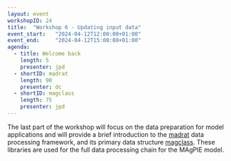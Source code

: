 ```yaml
---
layout: event
workshopID: 24
title:  "Workshop 6 - Updating input data"
event_start:   "2024-04-12T12:00:00+01:00"
event_end:     "2024-04-12T15:00:00+01:00"
agenda:
  - title: Welcome back
    length: 5
    presenter: jpd 
  - shortID: madrat
    length: 90 
    presenter: dc
  - shortID: magclass 
    length: 75 
    presenter: jpd
---
```


The last part of the workshop will focus on the data preparation for model applications and will provide a brief introduction to the [madrat] data processing framework, and its primary data structure [magclass]. These libraries are used for the full data processing chain for the MAgPIE model.

[madrat]:https://github.com/pik-piam/madrat
[magclass]:https://github.com/pik-piam/magclass
